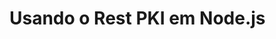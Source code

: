 ﻿# Usando o Rest PKI em Node.js

<!-- link to version in English -->
<div data-alt-locales="en-us"></div>
